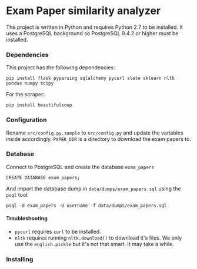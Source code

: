 # Exam Paper similarity analyzer
The project is written in Python and requires Python 2.7 to be installed. It uses a PostgreSQL background so PostgreSQL 9.4.2 or higher must be installed.

### Dependencies
This project has the following dependencies:

    pip install flask pyparsing sqlalchemy pycurl slate sklearn nltk pandas numpy scipy

For the scraper:

    pip install beautifulsoup

### Configuration
Rename `src/config.py.sample` to `src/config.py` and update the variables inside accordingly. `PAPER_DIR` is a directory to download the exam papers to.

### Database
Connect to PostgreSQL and create the database `exam_papers`

    CREATE DATABASE exam_papers;

And import the database dump in `data/dumps/exam_papers.sql` using the `psql` tool:

    psql -d exam_papers -U username -f data/dumps/exam_papers.sql

#### Troubleshooting
* `pycurl` requires `curl` to be installed.
* `nltk` requires running `nltk.download()` to download it's files. We only use the `english.pickle` but it's not that smart. It may take a while.

### Installing
